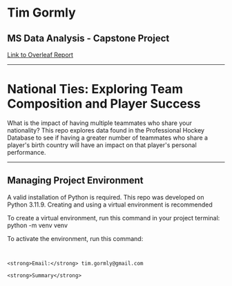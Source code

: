 # Tim Gormly
## MS Data Analysis - Capstone Project

[Link to Overleaf Report](https://www.overleaf.com/read/qgdzxhsjpvdg#9be92b)
<hr>

# National Ties: Exploring Team Composition and Player Success

What is the impact of having multiple teammates who share your nationality? This repo explores data found in the Professional Hockey Database to see if having a greater number of teammates who share a player's birth country will have an impact on that player's personal performance.

<hr>

## Managing Project Environment
A valid installation of Python is required. This repo was developed on Python 3.11.9. Creating and using a virtual environment is recommended

To create a virtual environment, run this command in your project terminal:
    python -m venv venv

To activate the environment, run this command:
~~~source venv/bin/activate  # On Windows use `venv\Scripts\activate`


<strong>Email:</strong> tim.gormly@gmail.com

<strong>Summary</strong>